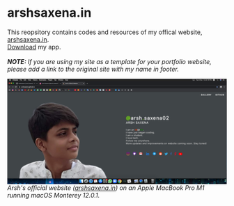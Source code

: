 # arshsaxena.in
<p>
  This reopsitory contains codes and resources of my offical website, <a href="https://www.arshsaxena.in">arshsaxena.in</a>.
  <br>
  <a href="https://www.arshsaxena.in/pages/app">Download</a> my app.
  <br><br>
  <i>
    <b>NOTE: </b>If you are using my site as a template for your portfolio website, please add a link to the original site with my name in footer.
  </i>
</p>
<img align="center" src="https://raw.githubusercontent.com/arshsaxena/arshsaxena.github.io/main/repository-readme-resources/imgs/website-screenshot.png"><i>Arsh's official website (<a href="https://www.arshsaxena.in">arshsaxena.in</a>) on an Apple MacBook Pro M1 running macOS Monterey 12.0.1.</i>
